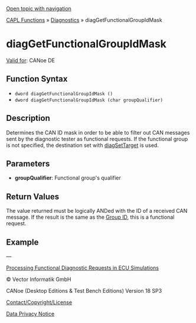 [Open topic with navigation](../../../../../CANoeDEFamily.htm#Topics/CAPLFunctions/Diagnostics/Functions/CAPLfunctionDiagGetFunctionalGroupIdMask.md)

[CAPL Functions](../../CAPLfunctions.md) » [Diagnostics](../CAPLfunctionsDiagnosticsOverview.md) » diagGetFunctionalGroupIdMask

# diagGetFunctionalGroupIdMask

[Valid for](../../../Shared/FeatureAvailability.md): CANoe DE

## Function Syntax

- `dword diagGetFunctionalGroupIdMask ()`
- `dword diagGetFunctionalGroupIdMask (char groupQualifier)`

## Description

Determines the CAN ID mask in order to be able to filter out CAN messages sent by the diagnostic tester as functional requests. If the functional group is not specified, the destination set with [diagSetTarget](CAPLfunctionDiagSetTarget.md) is used.

## Parameters

- **groupQualifier**: Functional group's qualifier

## Return Values

The value returned must be logically ANDed with the ID of a received CAN message. If the result is the same as the [Group ID](CAPLfunctionDiagGetFunctionalGroupID.md), this is a functional request.

## Example

—

[Processing Functional Diagnostic Requests in ECU Simulations](../CAPLfunctionsDiagnosticsProcessingDiagnosticRequests.md)

© Vector Informatik GmbH

CANoe (Desktop Editions & Test Bench Editions) Version 18 SP3

[Contact/Copyright/License](../../../Shared/ContactCopyrightLicense.md)

[Data Privacy Notice](https://www.vector.com/int/en/company/get-info/privacy-policy/)